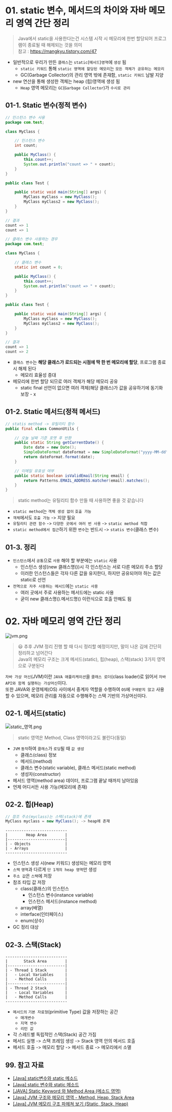 # 01. static 변수, 메서드의 차이와 자바 메모리 영역 간단 정리

> Java에서 static을 사용한다는건 시스템 시작 시 메모리에 한번 할당되어 프로그램이 종료될 때 해제되는 것을 의미  
> 참고 : https://mangkyu.tistory.com/47

- 일반적으로 우리가 만든 `클래스`는 `static`(`메서드`)`영역`에 `생성` 됨
  - `static 키워드` 통해 `static 영역에 할당된 메모리`는 `모든 객체가 공유하는 메모리`
  - GC(Garbage Collector)의 관리 영역 밖에 존재함, `static 키워드` 남발 지양
- new 연산을 통해 생성한 객체는 heap (힙)영역에 생성 됨
  - `Heap` 영역 메모리는 `GC`(`Garbage Collector`)가 `수시로 관리`

## 01-1. Static 변수(정적 변수)

```java
// 인스턴스 변수 사용
package com.test;

class MyClass {

    // 인스턴스 변수
    int count;

    public MyClass() {
        this.count++;
        System.out.println("count => " + count);
    }
}

public class Test {

    public static void main(String[] args) {
        MyClass myClass = new MyClass();
        MyClass myClass2 = new MyClass();
    }
}

// 결과
count => 1
count => 1
```

```java
// 클래스 변수 사용하는 경우
package com.test;

class MyClass {

    // 클래스 변수
    static int count = 0;

    public MyClass() {
        this.count++;
        System.out.println("count => " + count);
    }
}

public class Test {

    public static void main(String[] args) {
        MyClass myClass = new MyClass();
        MyClass myClass2 = new MyClass();
    }
}

// 결과
count => 1
count => 2
```

- `클래스 변수`는 **해당 클래스가 로드되는 시점에 딱 한 번 메모리에 할당**, 프로그램 종료 시 해제 된다
  - 메모리 효율성 증대
- 메모리에 한번 할당 되므로 여러 객체가 해당 메모리 공유
  - static final 선언이 없으면 여러 객체(해당 클래스)가 값을 공유하기에 동기화 보장 - x

## 01-2. Static 메서드(정적 메서드)

```java
// statis method -> 유틸리티 함수
public final class CommonUtils {

    // 오늘 날짜 기준 포맷 후 반환
    public static String getCurrentDate() {
        Date date = new Date();
        SimpleDateFormat dateFormat = new SimpleDateFormat("yyyy-MM-dd");
        return dateFormat.format(date);
    }

    // 이메일 유효성 여부
    public static boolean isValidEmail(String email) {
        return Patterns.EMAIL_ADDRESS.matcher(email).matches();
    }
}
```

> static method는 유틸리티 함수 만들 때 사용하면 좋을 것 같습니다

- `static method`는 `객체 생성 없이` `호출 가능`
- `객체`에서도 `호출 가능` -> 지양 필요
- `유틸리티 관련 함수` -> `다양한 곳에서 여러 번 사용` -> `static method 적합`
- `static method에서 접근`하기 위한 `변수`는 반드시 -> `statis 변수`(클래스 변수)

## 01-3. 정리

- `인스턴스`에서 `공통`으로 `사용` 해야 할 부분에는 `static` 사용
  - 인스턴스 생성(new 클래스명())시 각 인스턴스는 서로 다른 메모리 주소 할당
  - 이러한 인스턴스들은 각자 다른 값을 유지한다, 하지만 공유되어야 하는 값은 static로 선언
- `전역으로 자주 사용하는 메서드`에는 `static 사용`
  - 여러 곳에서 주로 사용하는 메서드에는 static 사용
  - 굳이 new 클래스명().메서드명() 이런식으로 호출 안해도 됨

# 02. 자바 메모리 영역 간단 정리

![jvm.png](./img/jvm.png)

> 😃 추후 JVM 정리 진행 할 때 다시 정리할 예정이지만, 말이 나온 김에 간단히 정리하고 넘어간다  
> Java의 메모리 구조는 크게 메서드(static), 힙(heap), 스택(stack) 3가지 영역으로 구분된다

`자바 가상 머신`(JVM)이란 `JAVA 애플리케이션`을 `클래스 로더`(class loader)로 읽어서 `자바 API와 함께 실행하는 가상머신`이다.  
또한 JAVA와 운영체제(OS) 사이에서 중계자 역할을 수행하여 `OS`에 `구애받지 않고` 사용 할 수 있으며, 메모리 관리를 자동으로 수행해주는 스택 기반의 가상머신이다.

## 02-1. 메서드(static)

![static_영역.png](./img/static_영역.png)

> static 영역은 Method, Class 영역이라고도 불린다(동일)

- `JVM` `동작`하여 `클래스`가 `로딩`될 때 `값 생성`
  - 클래스(class) 정보
  - 메서드(method)
  - 클래스 변수(static variable), 클래스 메서드(static method)
  - 생성자(constructor)
- 메서드 영역(method area) 데이터, 프로그램 끝날 때까지 남아있음
- 언제 어디서든 사용 가능(메모리에 존재)

## 02-2. 힙(Heap)

```java
// 참조 주소(myclass)는 스택(stack)에 존재
MyClass myclass = new MyClass(); -> heap에 존재
```

```text
---------------------------
|        Heap Area        |
|-------------------------|
| - Objects               |
| - Arrays                |
---------------------------
```

- 인스턴스 생성 시(new 키워드) 생성되는 메모리 영역
- `스택` `영역`과 다르게 `단 1개의 heap 영역`만 생성
- `주소 값`은 `스택`에 저장
- 참조 타입 값 저장
  - class(클래스)의 인스턴스
    - 인스턴스 변수(instance variable)
    - 인스턴스 메서드(instance method)
  - array(배열)
  - interface(인터페이스)
  - enum(상수)
- GC 정리 대상

## 02-3. 스택(Stack)

```text
---------------------------
|       Stack Area        |
|-------------------------|
| - Thread 1 Stack        |
|   - Local Variables     |
|   - Method Calls        |
|-------------------------|
| - Thread 2 Stack        |
|   - Local Variables     |
|   - Method Calls        |
---------------------------
```

- `메서드의` `기본 자료형`(primitive Type) 값을 저장하는 공간
  - `매개변수`
  - `지역 변수`
  - `리턴 값`
- 각 스레드별 독립적인 스택(Stack) 공간 가짐
- 메서드 실행 -> 스택 프레임 생성 -> Stack 영역 안의 메서드 호출
- 메서드 호출 -> 메모리 할당 -> 메서드 종료 -> 메모리에서 소멸

## 99. 참고 자료

- [[Java] static변수와 static 메소드](https://mangkyu.tistory.com/47)
- [[Java] static 변수와 static 메소드](https://dev-coco.tistory.com/23)
- [[JAVA] Static Keyword 와 Method Area (메소드 영역)](https://ict-nroo.tistory.com/19)
- [[Java] JVM 구조와 메모리 영역 - Method, Heap, Stack Area](https://tape22.tistory.com/28)
- [[Java] JVM 메모리 구조 파헤쳐 보기 (Static, Stack, Heap)](https://hstory0208.tistory.com/entry/Java-JVM-%EB%A9%94%EB%AA%A8%EB%A6%AC-%EA%B5%AC%EC%A1%B0-%ED%8C%8C%ED%97%A4%EC%B3%90-%EB%B3%B4%EA%B8%B0-Static-Stack-Heap)